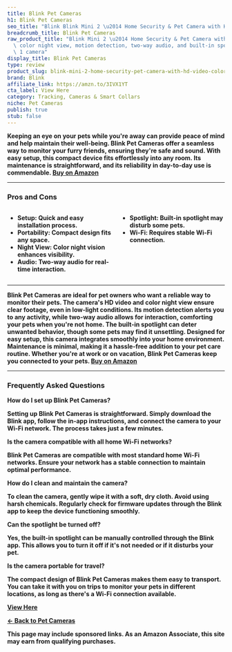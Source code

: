 ```yaml
---
title: Blink Pet Cameras
h1: Blink Pet Cameras
seo_title: "Blink Blink Mini 2 \u2014 Home Security & Pet Camera with HD\u2026"
breadcrumb_title: Blink Pet Cameras
raw_product_title: "Blink Mini 2 \u2014 Home Security & Pet Camera with HD video,\
  \ color night view, motion detection, two-way audio, and built-in spotlight \u2014\
  \ 1 camera"
display_title: Blink Pet Cameras
type: review
product_slug: blink-mini-2-home-security-pet-camera-with-hd-video-color-night-view-mo-f4f36302
brand: Blink
affiliate_link: https://amzn.to/3IVX1YT
cta_label: View Here
category: Tracking, Cameras & Smart Collars
niche: Pet Cameras
publish: true
stub: false
---
```


<div id="intro" class="full-width">
  <p><strong>Keeping an eye on your pets while you're away can provide peace of mind and help maintain their well-being. Blink Pet Cameras offer a seamless way to monitor your furry friends, ensuring they're safe and sound. With easy setup, this compact device fits effortlessly into any room. Its maintenance is straightforward, and its reliability in day-to-day use is commendable. <a href="https://amzn.to/3IVX1YT" rel="nofollow sponsored noopener" target="_blank"><strong>Buy on Amazon</strong></a></p>
</div>

<hr />
<h3 id="pros-cons">Pros and Cons</h3>
<div class="pc-grid" style="display:grid;grid-template-columns:1fr 1fr;gap:16px;">
  <ul>
    <li><strong>Setup:</strong> Quick and easy installation process.</li>
    <li><strong>Portability:</strong> Compact design fits any space.</li>
    <li><strong>Night View:</strong> Color night vision enhances visibility.</li>
    <li><strong>Audio:</strong> Two-way audio for real-time interaction.</li>
  </ul>
  <ul>
    <li><strong>Spotlight:</strong> Built-in spotlight may disturb some pets.</li>
    <li><strong>Wi-Fi:</strong> Requires stable Wi-Fi connection.</li>
  </ul>
</div>
<hr />

<div class="full-width">
  <p>Blink Pet Cameras are ideal for pet owners who want a reliable way to monitor their pets. The camera's HD video and color night view ensure clear footage, even in low-light conditions. Its motion detection alerts you to any activity, while two-way audio allows for interaction, comforting your pets when you're not home. The built-in spotlight can deter unwanted behavior, though some pets may find it unsettling. Designed for easy setup, this camera integrates smoothly into your home environment. Maintenance is minimal, making it a hassle-free addition to your pet care routine. Whether you're at work or on vacation, Blink Pet Cameras keep you connected to your pets. <a href="https://amzn.to/3IVX1YT" rel="nofollow sponsored noopener" target="_blank"><strong>Buy on Amazon</strong></a></p>
</div>

<hr />
<h3 id="faqs">Frequently Asked Questions</h3>

<p><strong>How do I set up Blink Pet Cameras?</strong></p>
<p>Setting up Blink Pet Cameras is straightforward. Simply download the Blink app, follow the in-app instructions, and connect the camera to your Wi-Fi network. The process takes just a few minutes.</p>

<p><strong>Is the camera compatible with all home Wi-Fi networks?</strong></p>
<p>Blink Pet Cameras are compatible with most standard home Wi-Fi networks. Ensure your network has a stable connection to maintain optimal performance.</p>

<p><strong>How do I clean and maintain the camera?</strong></p>
<p>To clean the camera, gently wipe it with a soft, dry cloth. Avoid using harsh chemicals. Regularly check for firmware updates through the Blink app to keep the device functioning smoothly.</p>

<p><strong>Can the spotlight be turned off?</strong></p>
<p>Yes, the built-in spotlight can be manually controlled through the Blink app. This allows you to turn it off if it's not needed or if it disturbs your pet.</p>

<p><strong>Is the camera portable for travel?</strong></p>
<p>The compact design of Blink Pet Cameras makes them easy to transport. You can take it with you on trips to monitor your pets in different locations, as long as there's a Wi-Fi connection available.</p>
<p><a class="btn" href="https://amzn.to/3IVX1YT" target="_blank" rel="nofollow sponsored noopener">View Here</a></p>
<p><a href="/roundups/tracking-cameras-smart-collars/pet-cameras/">← Back to Pet Cameras</a></p>
<aside class="disclosure">This page may include sponsored links. As an Amazon Associate, this site may earn from qualifying purchases.</aside>
